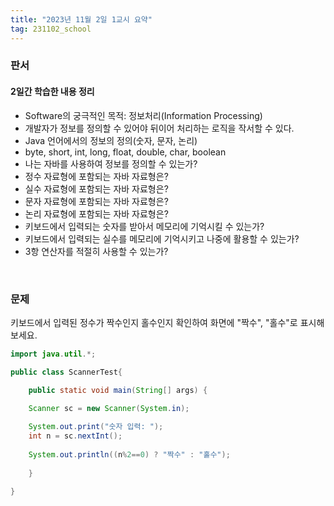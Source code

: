 ```yaml
---
title: "2023년 11월 2일 1교시 요약"
tag: 231102_school
---
```


### 판서
#### 2일간 학습한 내용 정리
- Software의 궁극적인 목적: 정보처리(Information Processing)
- 개발자가 정보를 정의할 수 있어야 뒤이어 처리하는 로직을 작서할 수 있다.
- Java 언어에서의 정보의 정의(숫자, 문자, 논리)
- byte, short, int, long, float, double, char, boolean
- 나는 자바를 사용하여 정보를 정의할 수 있는가?
- 정수 자료형에 포함되는 자바 자료형은?
- 실수 자료형에 포함되는 자바 자료형은?
- 문자 자료형에 포함되는 자바 자료형은?
- 논리 자료형에 포함되는 자바 자료형은?
- 키보드에서 입력되는 숫자를 받아서 메모리에 기억시킬 수 있는가?
- 키보드에서 입력되는 실수를 메모리에 기억시키고 나중에 활용할 수 있는가?
- 3항 연산자를 적절히 사용할 수 있는가?
<br>

### 문제
키보드에서 입력된 정수가 짝수인지 홀수인지 확인하여 화면에 "짝수", "홀수"로 표시해보세요.

```java
import java.util.*;

public class ScannerTest{

	public static void main(String[] args) {

	Scanner sc = new Scanner(System.in);
	
	System.out.print("숫자 입력: ");
	int n = sc.nextInt();
	
	System.out.println((n%2==0) ? "짝수" : "홀수");
	
	}

}

```
